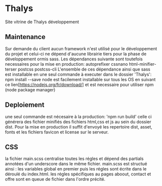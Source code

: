 # Thalys
Site vitrine de Thalys développement 
## Maintenance 
Sur demande du client aucun framework n'est utilisé pour le développement du projet et celui-ci ne dépend d'aucune librairie tiers pour la phase de développement ormis sass.
Les dépendances suivante sont toutefois necessaires pour la mise en production:
    autoprefixer
    cssnano
    html-minifier-terser
    postcss
    postcss-cli
L'ensemble de ces dépendance ainsi que sass est installable en une seul commande à executer dans le dossier 'Thalys':
npm install --save
node est facilement installable sur tous les OS en suivant ce lien[https://nodejs.org/fr/download/] et est necessaire pour utiliser npm (node package manager)
## Deploiement
une seul commande est nécesaire à la production: 'npm run build' celle ci générera des fichier minifiés des fichiers html,css et js au sein du dossier dist.
Pour la mise en production il suffit d'envoyé les repertoire dist, asset, fonts et les fichiers favicon et license sur le serveur.
## CSS
la fichier main.scss centralise toutes les régles et dépend des partials annotées d'un underscore dans le même fichier. main.scss est structué ainsi : les variables global en premier puis les régles sont écrite dans le déroulé du index.html. les régles spécifiques au pages aboout, contact et offre sont en queue de fichier dans l'ordre précité. 

